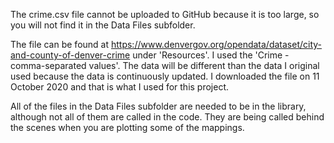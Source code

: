 The crime.csv file cannot be uploaded to GitHub because it is too large, so you will not find it in the Data Files subfolder.

The file can be found at https://www.denvergov.org/opendata/dataset/city-and-county-of-denver-crime under 'Resources'. I used the 'Crime - comma-separated values'. The data will be different than the data I original used because the data is continuously updated. I downloaded the file on 11 October 2020 and that is what I used for this project.


All of the files in the Data Files subfolder are needed to be in the library, although not all of them are called in the code. They are being called behind the scenes when you are plotting some of the mappings.
